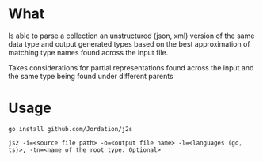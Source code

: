 # What
Is able to parse a collection an unstructured (json, xml) version of the same data type and output generated types based on the best approximation of matching type names found across the input file.

Takes considerations for partial representations found across the input and the same type being found under different parents

# Usage

```shell
go install github.com/Jordation/j2s
```

```shell
js2 -i=<source file path> -o=<output file name> -l=<languages (go, ts)>, -tn=<name of the root type. Optional>
```
